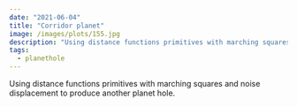 ```yaml
---
date: "2021-06-04"
title: "Corridor planet"
image: /images/plots/155.jpg
description: "Using distance functions primitives with marching squares and noise displacement to produce another planet hole."
tags:
  - planethole
---
```


Using distance functions primitives with marching squares and noise displacement to produce another planet hole.
